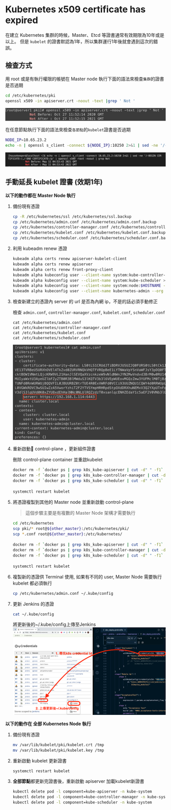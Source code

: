 # Kubernetes x509 certificate has expired

在建立 Kubernetes 集群的時候，Master、Etcd 等證書通常有效期限為10年或是以上。
但是 `kubelet` 的證書默認為1年，所以集群運行1年後就會遇到這次的錯誤。

## 檢查方式

用 root 或是有執行權限的帳號在 Master node 執行下面的語法來檢查`集群`的證書是否過期

```bash
cd /etc/kubernetes/pki
openssl x509 -in apiserver.crt -noout -text |grep ' Not '
```
![check_certification](../images/kubenetes-issues/x509-certificate-has-expired/check-certification.png)

在任意節點執行下面的語法來檢查`各節點`的`kubelet`證書是否過期

```bash
NODE_IP=10.65.23.2
echo -n | openssl s_client -connect ${NODE_IP}:10250 2>&1 | sed -ne '/-BEGIN CERTIFICATE-/,/-END CERTIFICATE-/p' | openssl x509 -text -noout | grep Not
```
![check_kubelet_certification](../images/kubenetes-issues/x509-certificate-has-expired/check-kubelet-certification.png)


## 手動延長 kubelet 證書 (效期1年)

**以下的動作都在 Master Node 執行**

1. 備份現有憑證
   ```bash
   cp -R /etc/kubernetes/ssl /etc/kubernetes/ssl.backup
   cp /etc/kubernetes/admin.conf /etc/kubernetes/admin.conf.backup
   cp /etc/kubernetes/controller-manager.conf /etc/kubernetes/controller-manager.conf.backup
   cp /etc/kubernetes/kubelet.conf /etc/kubernetes/kubelet.conf.backup
   cp /etc/kubernetes/scheduler.conf /etc/kubernetes/scheduler.conf.backup
   ```

2. 利用 kubeadm renew 憑證
   ```bash
   kubeadm alpha certs renew apiserver-kubelet-client
   kubeadm alpha certs renew apiserver
   kubeadm alpha certs renew front-proxy-client
   kubeadm alpha kubeconfig user --client-name system:kube-controller-manager > /etc/kubernetes/controller-manager.conf
   kubeadm alpha kubeconfig user --client-name system:kube-scheduler > /etc/kubernetes/scheduler.conf
   kubeadm alpha kubeconfig user --client-name system:node:$HOSTNAME --org system:nodes > /etc/kubernetes/kubelet.conf
   kubeadm alpha kubeconfig user --client-name kubernetes-admin --org system:masters > /etc/kubernetes/admin.conf
   ```

3. 檢查新建立的憑證內 server 的 url 是否為內網 ip，不是的話必須手動修正

   檢查 `admin.conf`, `controller-manager.conf`, `kubelet.conf`, `scheduler.conf`
   ```
   cat /etc/kubernetes/admin.conf
   cat /etc/kubernetes/controller-manager.conf
   cat /etc/kubernetes/kubelet.conf
   cat /etc/kubernetes/scheduler.conf
   ```

   ![check-server-url.png](../images/kubenetes-issues/x509-certificate-has-expired/check-server-url.png)

4. 重新啟動 control-plane ，更新組件證書
   
   刪除 control-plane container 並重啟kubelet
   ```bash
   docker rm -f `docker ps | grep k8s_kube-apiserver | cut -d" " -f1`
   docker rm -f `docker ps | grep k8s_kube-controller-manager | cut -d" " -f1`
   docker rm -f `docker ps | grep k8s_kube-scheduler | cut -d" " -f1`

   systemctl restart kubelet
   ```

5. 將憑證複製到其他的 Master node 並重新啟動 control-plane
   > 這個步驟主要是有複數的 Master Node 架構才需要執行
   
   ```bash
   cd /etc/kubernetes
   scp pki/* root@${other_master}:/etc/kubernetes/pki/
   scp *.conf root@${other_master}:/etc/kubernetes/

   docker rm -f `docker ps | grep k8s_kube-apiserver | cut -d" " -f1`
   docker rm -f `docker ps | grep k8s_kube-controller-manager | cut -d" " -f1`
   docker rm -f `docker ps | grep k8s_kube-scheduler | cut -d" " -f1`
   
   systemctl restart kubelet
   ```

6. 複製新的憑證供 Terminal 使用, 如果有不同的 user, Master Node 需要執行 kubelet 都必須執行
   ```bash
   cp /etc/kubernetes/admin.conf ~/.kube/config
   ```

7. 更新 Jenkins 的憑證
   ```bash
   cat ~/.kube/config
   ```
   將更新後的~/.kube/config上傳至Jenkins
   ![update-jenkins-certs](../images/kubenetes-issues/x509-certificate-has-expired/update-jenkins-certs.png)

**以下的動作在 全部 Kubernetes Node 執行**

1. 備份現有憑證
   ```bash
   mv /var/lib/kubelet/pki/kubelet.crt /tmp
   mv /var/lib/kubelet/pki/kubelet.key /tmp
   ```
2. 重新啟動 kubelet 更新證書

   ```bash
   systemctl restart kubelet
   ```

3. **全部節點**都更新完證書後，重新啟動 apiserver 加載kubelet新證書

   ```bash
   kubectl delete pod -l component=kube-apiserver -n kube-system
   kubectl delete pod -l component=kube-controller-manager -n kube-system
   kubectl delete pod -l component=kube-scheduler -n kube-system
   ```